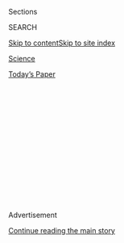 <div id="app">

<div>

<div>

<div>

<div class="NYTAppHideMasthead css-1q2w90k e1suatyy0">

<div class="section css-ui9rw0 e1suatyy2">

<div class="css-eph4ug er09x8g0">

<div class="css-6n7j50">

</div>

<span class="css-1dv1kvn">Sections</span>

<div class="css-10488qs">

<span class="css-1dv1kvn">SEARCH</span>

</div>

[Skip to content](#site-content)[Skip to site
index](#site-index)

</div>

<div id="masthead-section-label" class="css-1wr3we4 eaxe0e00">

[Science](https://www.nytimes3xbfgragh.onion/section/science)

</div>

<div class="css-10698na e1huz5gh0">

</div>

</div>

<div id="masthead-bar-one" class="section hasLinks css-15hmgas e1csuq9d3">

<div class="css-uqyvli e1csuq9d0">

</div>

<div class="css-1uqjmks e1csuq9d1">

</div>

<div class="css-9e9ivx">

[](https://myaccount.nytimes3xbfgragh.onion/auth/login?response_type=cookie&client_id=vi)

</div>

<div class="css-1bvtpon e1csuq9d2">

[Today’s
Paper](https://www.nytimes3xbfgragh.onion/section/todayspaper)

</div>

</div>

</div>

</div>

<div data-aria-hidden="false">

<div id="site-content" data-role="main">

<div>

<div class="css-1aor85t" style="opacity:0.000000001;z-index:-1;visibility:hidden">

<div class="css-1hqnpie">

<div class="css-epjblv">

<span class="css-17xtcya">[Science](/section/science)</span><span class="css-x15j1o">|</span><span class="css-fwqvlz">What’s
in This Deep ‘Blue Hole’ Off Florida? They’re Working on
It</span>

</div>

<div class="css-k008qs">

<div class="css-1iwv8en">

<span class="css-18z7m18"></span>

<div>

</div>

</div>

<span class="css-1n6z4y">https://nyti.ms/3fUuYFz</span>

<div class="css-1705lsu">

<div class="css-4xjgmj">

<div class="css-4skfbu" data-role="toolbar" data-aria-label="Social Media Share buttons, Save button, and Comments Panel with current comment count" data-testid="share-tools">

  - 
  - 
  - 
  - 
    
    <div class="css-6n7j50">
    
    </div>

  - 
  - 

</div>

</div>

</div>

</div>

</div>

</div>

<div id="NYT_TOP_BANNER_REGION" class="css-13pd83m">

</div>

<div id="top-wrapper" class="css-1sy8kpn">

<div id="top-slug" class="css-l9onyx">

Advertisement

</div>

[Continue reading the main
story](#after-top)

<div class="ad top-wrapper" style="text-align:center;height:100%;display:block;min-height:250px">

<div id="top" class="place-ad" data-position="top" data-size-key="top">

</div>

</div>

<div id="after-top">

</div>

</div>

<div>

<div id="sponsor-wrapper" class="css-1hyfx7x">

<div id="sponsor-slug" class="css-19vbshk">

Supported by

</div>

[Continue reading the main
story](#after-sponsor)

<div id="sponsor" class="ad sponsor-wrapper" style="text-align:center;height:100%;display:block">

</div>

<div id="after-sponsor">

</div>

</div>

<div class="css-186x18t">

</div>

<div class="css-1vkm6nb ehdk2mb0">

# What’s in This Deep ‘Blue Hole’ Off Florida? They’re Working on It

</div>

There are hundreds, perhaps thousands, of such holes on the ocean floor.
Scientists are planning a mission to the one they call the “Green
Banana.”

![<span class="css-16f3y1r e13ogyst0">Scientists and divers visited the
Amberjack blue hole in November 2018, ahead of the Green Banana mission.
This is their video looking up from inside the underwater sinkhole to
the
surface.</span>](https://static01.graylady3jvrrxbe.onion/images/2020/07/25/autossell/25xp-bluehole-image/25xp-bluehole-image-videoSixteenByNineJumbo1600.png)

<div class="css-18e8msd">

<div class="css-vp77d3 epjyd6m0">

<div class="css-1baulvz">

By [<span class="css-1baulvz last-byline" itemprop="name">Heather
Murphy</span>](https://www.nytimes3xbfgragh.onion/by/heather-murphy)

</div>

</div>

  - 
    
    <div class="css-ld3wwf e16638kd2">
    
    Published July 25, 2020Updated Aug. 3,
    2020
    
    </div>

  - 
    
    <div class="css-4xjgmj">
    
    <div class="css-pvvomx" data-role="toolbar" data-aria-label="Social Media Share buttons, Save button, and Comments Panel with current comment count" data-testid="share-tools">
    
      - 
      - 
      - 
      - 
        
        <div class="css-6n7j50">
        
        </div>
    
      - 
      - 
    
    </div>
    
    </div>

</div>

</div>

<div class="section meteredContent css-1r7ky0e" name="articleBody" itemprop="articleBody">

<div class="css-1fanzo5 StoryBodyCompanionColumn">

<div class="css-53u6y8">

Sprinkled across the ocean floor, invisible from the surface, are
hundreds — or maybe thousands — of sink holes. These “blue holes,” as
scientists call them, do not swallow up everything incapable of fighting
their gravitational force, like their [black hole
cousins](https://www.nytimes3xbfgragh.onion/2019/04/10/science/what-is-black-hole.html).
But to those who study them, they are still nearly as intriguing.

This week, one particular blue hole — the Green Banana — has captured
the imagination of many a land dweller. Headline after headline has
offered a [variation on the
same](https://www.google.com/search?client=firefox-b-1-d&q=blue+hole)
theme: Scientists are
[flocking](https://abcnews.go.com/US/scientists-investigate-blue-oceanic-mystery-off-florida-coast/story?id=71919756)
to a mysterious blue hole. [One
publication](https://www.sciencetimes.com/articles/26577/20200723/fishermen-divers-mysterious-blue-hole-florida.htm)
asked:“What Could It Be?”

What it *is* is the Green Banana, one of the deepest blue holes ever
discovered, according to Jim Culter, a senior scientist at Mote Marine
Laboratory, and it’s on the verge of being studied in the most
comprehensive way yet.

Scientists will venture into the Green Banana’s depths next month, where
they hope to answer longstanding questions about whether the sink hole —
which extends around 275 feet, like an inverted, hourglass-shaped
20-story building, anchored in the ocean floor — connects to other sink
holes and whether freshwater flows within.

</div>

</div>

<div class="css-1fanzo5 StoryBodyCompanionColumn">

<div class="css-53u6y8">

The scientists leading the mission to the sink hole, which begins 155
feet below the ocean’s surface around 50 miles offshore from St.
Petersburg, agree that the name, the Green Banana, sounds like it should
be a bar in Key West. According to Larry Borden, a longtime commercial
fisherman and boat captain who has known about the Green Banana for
decades, the name emerged in the mid 1970s after a boat captain saw a
green banana skin floating by a known “spring,” as fishermen referred to
the underwater sink holes back then.

They were called springs, Mr. Borden said he had heard, because in the
1530s, when the Spanish explorer Hernando de Soto was hanging out in the
area, there was fresh water streaming out of the holes. Spear fishermen
who gathered near the holes centuries later, including Mr. Borden,
wondered how deep they were.

Eventually, Mr. Borden told a diver friend, Curt Bowen, about the Green
Banana, and in 1993, Mr. Bowen became one of the first people to dive to
the bottom and to map the blue hole. An [article in Advanced Diver
Magazine](http://www.advanceddivermagazine.com/ADMEZINE/GreenBanana.pdf),
which Mr. Bowen owns, posited that there were so many sink holes on the
floor of that Gulf of Mexico that if it were possible to drain it, “it
would probably look like Swiss cheese.”

</div>

</div>

<div class="css-79elbk" data-testid="photoviewer-wrapper">

<div class="css-z3e15g" data-testid="photoviewer-wrapper-hidden">

</div>

<div class="css-1a48zt4 ehw59r15" data-testid="photoviewer-children">

![<span class="css-16f3y1r e13ogyst0" data-aria-hidden="true">The
unusual seawater chemistry in blue holes supports an abundance of
life.</span><span class="css-cnj6d5 e1z0qqy90" itemprop="copyrightHolder"><span class="css-1ly73wi e1tej78p0">Credit...</span><span>Curt
Bowen</span></span>](https://static01.graylady3jvrrxbe.onion/images/2020/07/25/multimedia/25xp-bluehole-pix2/merlin_174913872_8e0d8ae9-ac6c-4914-8e9d-e06bfb04befc-articleLarge.jpg?quality=75&auto=webp&disable=upscale)

</div>

</div>

<div class="css-1fanzo5 StoryBodyCompanionColumn">

<div class="css-53u6y8">

Nearly 30 years later, scientists still don’t know just how porous it
is. Mr. Culter said that scientists have verified about 20 underwater
sink holes on the West coast of Florida alone, but there are probably
twice that number. Part of what makes them hard to count is also what
makes them so intriguing, said Emily Hall, a scientist at Mote Marine
Laboratory leading the mission: They are difficult to spot from above.

</div>

</div>

<div class="css-1fanzo5 StoryBodyCompanionColumn">

<div class="css-53u6y8">

“You’re in the middle of the Gulf of Mexico and you don’t see anything
all around,” Dr. Hall said. And then after diving for quite some time,
“This hole opens up, and it’s booming with life.”

There seems to be something about the unusual seawater chemistry in blue
holes that is particularly good at facilitating life. Pools of fish,
oodles of sponges and an array of plants are common within these
“oases,” as Dr. Hall calls them. The water inside is also often
[atypically
clear](https://www.nytimes3xbfgragh.onion/2019/11/01/science/blue-holes-hurricanes.html),
which is part of why they are beloved by divers.

One reason that so little is known about them, according to the
[National Oceanic and Atmospheric
Administration](https://oceanexplorer.noaa.gov/explorations/20blue-holes/welcome.html),
is that their entry points are often narrow — before they broaden out —
making it impossible for an automated submersible to enter.

In next month’s mission, which NOAA is funding, the plan is to carefully
lower a 600-pound lander inside. Together the lander, which is shaped
like a triangular prism, and divers will collect water and sediment
samples and complete a biological survey, Dr. Hall said.

“The excitement comes from the idea that this is exploration — we don’t
know what we will see down there biologically and chemically,” she said.
“We have an idea. But every time we go down there we find something
new.”

The team recently explored a nearby blue hole, around 350 feet deep,
known as “Amberjack.” They were surprised to discover two dead
smalltooth sawfish, an endangered species, at the bottom.

</div>

</div>

</div>

<div>

</div>

<div>

</div>

<div>

</div>

<div>

<div id="bottom-wrapper" class="css-1ede5it">

<div id="bottom-slug" class="css-l9onyx">

Advertisement

</div>

[Continue reading the main
story](#after-bottom)

<div id="bottom" class="ad bottom-wrapper" style="text-align:center;height:100%;display:block;min-height:90px">

</div>

<div id="after-bottom">

</div>

</div>

</div>

</div>

</div>

## Site Index

<div>

</div>

## Site Information Navigation

  - [© <span>2020</span> <span>The New York Times
    Company</span>](https://help.nytimes3xbfgragh.onion/hc/en-us/articles/115014792127-Copyright-notice)

<!-- end list -->

  - [NYTCo](https://www.nytco.com/)
  - [Contact
    Us](https://help.nytimes3xbfgragh.onion/hc/en-us/articles/115015385887-Contact-Us)
  - [Work with us](https://www.nytco.com/careers/)
  - [Advertise](https://nytmediakit.com/)
  - [T Brand Studio](http://www.tbrandstudio.com/)
  - [Your Ad
    Choices](https://www.nytimes3xbfgragh.onion/privacy/cookie-policy#how-do-i-manage-trackers)
  - [Privacy](https://www.nytimes3xbfgragh.onion/privacy)
  - [Terms of
    Service](https://help.nytimes3xbfgragh.onion/hc/en-us/articles/115014893428-Terms-of-service)
  - [Terms of
    Sale](https://help.nytimes3xbfgragh.onion/hc/en-us/articles/115014893968-Terms-of-sale)
  - [Site
    Map](https://spiderbites.nytimes3xbfgragh.onion)
  - [Help](https://help.nytimes3xbfgragh.onion/hc/en-us)
  - [Subscriptions](https://www.nytimes3xbfgragh.onion/subscription?campaignId=37WXW)

</div>

</div>

</div>

</div>
